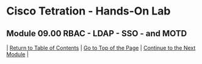 # Cisco Tetration - Hands-On Lab
  
## Module 09.00  RBAC - LDAP - SSO - and MOTD



| [Return to Table of Contents](https://tetration.guru/bootcamp/) | [Go to Top of the Page]() | [Continue to the Next Module]() |